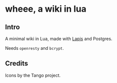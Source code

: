 # wheee, a wiki in lua

## Intro

A minimal wiki in Lua, made with [Lapis](http://leafo.net/lapis/) and Postgres.

Needs `openresty` and `bcrypt`.

## Credits

Icons by the Tango project.
